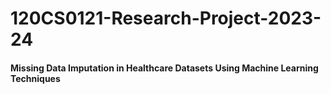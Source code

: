 # 120CS0121-Research-Project-2023-24
#### Missing Data Imputation in Healthcare Datasets Using Machine Learning Techniques
